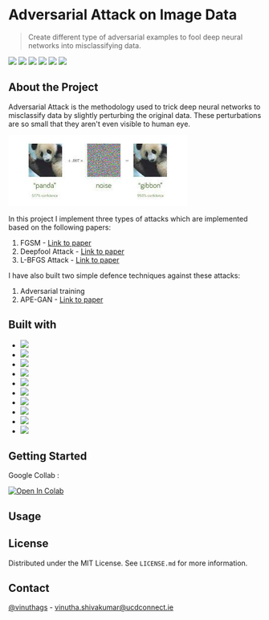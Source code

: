 # Adversarial Attack on Image Data
> Create different type of adversarial examples to fool deep neural networks into misclassifying data.

<!-- PROJECT SHIELDS -->
<img src="https://img.shields.io/badge/Python-FFD43B?style=for-the-badge&logo=python&logoColor=blue">
<img src="https://img.shields.io/badge/Jupyter-F37626.svg?&style=for-the-badge&logo=Jupyter&logoColor=white">
<img src="https://img.shields.io/badge/scikit_learn-F7931E?style=for-the-badge&logo=scikit-learn&logoColor=white">
<img src="https://img.shields.io/badge/TensorFlow-FF6F00?style=for-the-badge&logo=TensorFlow&logoColor=white">
<img src="https://img.shields.io/badge/Colab-F9AB00?style=for-the-badge&logo=googlecolab&color=525252">
<img src="https://img.shields.io/badge/Keras-D00000?style=for-the-badge&logo=Keras&logoColor=white">

<!--ABOUT-->
## About the Project

Adversarial Attack is the methodology used to trick deep neural networks to misclassify data by slightly perturbing the original data. These perturbations are so small that they aren't even visible to human eye.

<img src="https://github.com/ACM40960/project-21200461/blob/main/images/adv_example.png">

In this project I implement three types of attacks which are implemented based on the following papers:

1. FGSM - [Link to paper](https://arxiv.org/abs/1412.6572)
2. Deepfool Attack - [Link to paper](https://arxiv.org/abs/1511.04599)
3. L-BFGS Attack - [Link to paper](https://arxiv.org/abs/1312.6199)

I have also built two simple defence techniques against these attacks:

1. Adversarial training
2. APE-GAN - [Link to paper](https://arxiv.org/abs/1707.05474)

<!-- Software and Library details-->
## Built with

* <img src="https://img.shields.io/badge/python-v3.8.8-blue">
* <img src="https://img.shields.io/badge/tensorflow-v2.9.1-orange">
* <img src="https://img.shields.io/badge/numpy-v1.22.3-red">
* <img src="https://img.shields.io/badge/pandas-v1.4.2-brightgreen">
* <img src="https://img.shields.io/badge/seaborn-v0.11.2-yellowgreen">
* <img src="https://img.shields.io/badge/matplotlib-v3.5.1-yellow">
* <img src="https://img.shields.io/badge/xgboost-v1.6.1-lightgrey">
* <img src="https://img.shields.io/badge/sklearn-v1.1.1-blue">
* <img src="https://img.shields.io/badge/keras-v2.9.0-red">
* <img src="https://img.shields.io/badge/tensorflow__probability-v0.17.0-orange">


<!-- Installation details -->
## Getting Started
Google Collab :

<a href="https://colab.research.google.com/drive/1LW_No_8RhMR1EHG_9vBxksWIenLtS8bh?usp=sharing">
  <img src="https://colab.research.google.com/assets/colab-badge.svg" alt="Open In Colab"/>
</a>

<!-- USAGE -->
## Usage


<!-- LICENSE -->
## License

Distributed under the MIT License. See `LICENSE.md` for more information.

<!-- CONTACT -->
## Contact
[@vinuthags](https://github.com/vinuthags) - vinutha.shivakumar@ucdconnect.ie